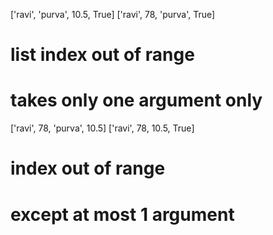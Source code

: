 ['ravi', 'purva', 10.5, True]
['ravi', 78, 'purva', True]
# list index out of range
# takes only one argument only


['ravi', 78, 'purva', 10.5]
['ravi', 78, 10.5, True]
# index out of range
# except at most 1 argument
